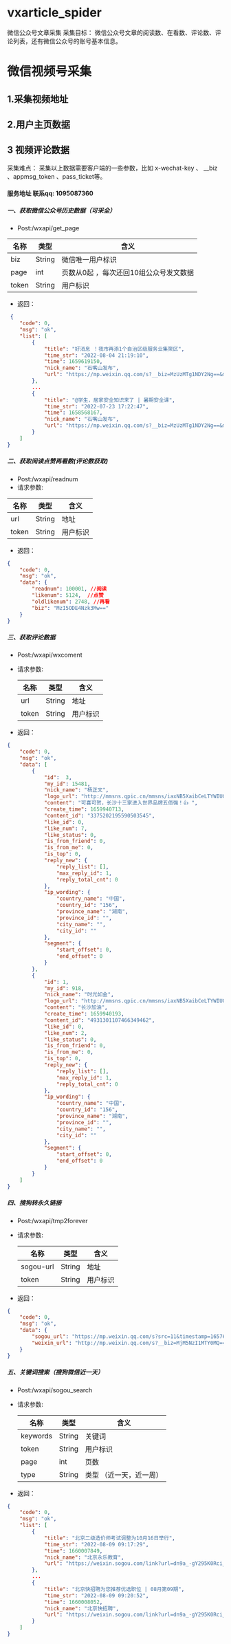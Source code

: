 #  vxarticle_spider
微信公众号文章采集
采集目标：
微信公众号文章的阅读数、在看数、评论数、评论列表，还有微信公众号的账号基本信息。
# 微信视频号采集
## 1.采集视频地址 
## 2.用户主页数据   
## 3 视频评论数据

采集难点： 采集以上数据需要客户端的一些参数，比如 x-wechat-key 、 __biz 、appmsg_token 、pass_ticket等。
#### 服务地址 联系qq:   1095087360



##### 一、获取微信公众号历史数据（可采全）

* Post:/wxapi/get_page

| 名称  | 类型   | 含义                                   |
| ----- | ------ | -------------------------------------- |
| biz   | String | 微信唯一用户标识                       |
| page  | int    | 页数从0起 ，每次还回10组公众号发文数据 |
| token | String | 用户标识                               |

* 返回：

```json
 {
    "code": 0,
    "msg": "ok",
    "list": [
        {
            "title": "好消息 ！我市再添1个自治区级服务业集聚区",
            "time_str": "2022-08-04 21:19:10",
            "time": 1659619150,
            "nick_name": "石嘴山发布",
            "url": "https://mp.weixin.qq.com/s?__biz=MzUzMTg1NDY2Ng==&mid=2247565667&idx=1&sn=61d0fa012ef21d760505338cd8313b87&chksm=fabfa546cdc82c505d67595f90f3737e8dd5276f315352a8f5b7a8ef4aaa45e60a463d18eda6&scene=58&subscene=0#rd"
        }, 
        ...
        {
            "title": "@学生，居家安全知识来了 | 暑期安全课",
            "time_str": "2022-07-23 17:22:47",
            "time": 1658568167,
            "nick_name": "石嘴山发布",
            "url": "https://mp.weixin.qq.com/s?__biz=MzUzMTg1NDY2Ng==&mid=2247564451&idx=2&sn=11153758fb24ba05a4efdafc1e936da4&chksm=fabf9886cdc811906d2380a6bbab8b1b175647d807ebf50c1b93d1a81da7a07021adb1791086&scene=58&subscene=0#rd"
        }
    ]
}
```

##### 二、获取阅读点赞再看数(评论数获取)

* Post:/wxapi/readnum  
* 请求参数:   

| 名称  | 类型   | 含义     |
| ----- | ------ | -------- |
| url   | String | 地址     |
| token | String | 用户标识 |

* 返回：

```json
{
    "code": 0,
    "msg": "ok",
    "data": {
        "readnum": 100001, //阅读
        "likenum": 5124,  //点赞
        "oldlikenum": 2748, //再看
        "biz": "MzI5ODE4Nzk3Mw=="
    }
}
```

##### 三、获取评论数据

* Post:/wxapi/wxcoment

* 请求参数: 

  | 名称  | 类型   | 含义     |
  | ----- | ------ | -------- |
  | url   | String | 地址     |
  | token | String | 用户标识 |

  

* 返回：

```json
{
    "code": 0,
    "msg": "ok",
    "data": [
        {
            "id":  3,
            "my_id": 15481,
            "nick_name": "杨正文",
            "logo_url": "http://mmsns.qpic.cn/mmsns/iaxNB5XaibCeLTYWIUGCYm7cS1kFxTx4ibUSEBZJ6VnOdXPDItJ9PaGRg/0",
            "content": "可喜可贺，长沙十三家进入世界品牌五佰强！👍 ",
            "create_time": 1659940713,
            "content_id": "3375202195590503545",
            "like_id": 0,
            "like_num": 7,
            "like_status": 0,
            "is_from_friend": 0,
            "is_from_me": 0,
            "is_top": 0,
            "reply_new": {
                "reply_list": [],
                "max_reply_id": 1,
                "reply_total_cnt": 0
            },
            "ip_wording": {
                "country_name": "中国",
                "country_id": "156",
                "province_name": "湖南",
                "province_id": "",
                "city_name": "",
                "city_id": ""
            },
            "segment": {
                "start_offset": 0,
                "end_offset": 0
            }
        },
        {
            "id": 1,
            "my_id": 918,
            "nick_name": "时光如金",
            "logo_url": "http://mmsns.qpic.cn/mmsns/iaxNB5XaibCeLTYWIUGCYm7cS1kFxTx4ibUSEBZJ6VnOdXPDItJ9PaGRg/0",
            "content": "长沙加油",
            "create_time": 1659940193,
            "content_id": "4931301107466349462",
            "like_id": 0,
            "like_num": 2,
            "like_status": 0,
            "is_from_friend": 0,
            "is_from_me": 0,
            "is_top": 0,
            "reply_new": {
                "reply_list": [],
                "max_reply_id": 1,
                "reply_total_cnt": 0
            },
            "ip_wording": {
                "country_name": "中国",
                "country_id": "156",
                "province_name": "湖南",
                "province_id": "",
                "city_name": "",
                "city_id": ""
            },
            "segment": {
                "start_offset": 0,
                "end_offset": 0
            }
        }
    ]
}
```

##### 四、搜狗转永久链接

* Post:/wxapi/tmp2forever

* 请求参数: 

  | 名称      | 类型   | 含义     |
  | --------- | ------ | -------- |
  | sogou-url | String | 地址     |
  | token     | String | 用户标识 |

  

* 返回：

```json
{
    "code": 0,
    "msg": "ok",
    "data": {
        "sogou_url": "https://mp.weixin.qq.com/s?src=11&timestamp=1657699201&ver=3917&signature=GMjzziSigdLf19dLcNgJz6fikNR3pk5sHYAKCsv5BIJDqPZu8eW6lFIp5XoUNEWDdlysD7NULuqBitG8nNzpO9yl89lUxpD6suod9zJHK6E9gNDM1SR57RxSdcHNTyWM&new=1",  
        "weixin_url": "http://mp.weixin.qq.com/s?__biz=MjM5NzI1MTY0MQ==&mid=2654933236&idx=1&sn=8f81afaf1f954bbbef6bbab962cdaef3&scene=0#wechat_redirect"
    }
}
```

##### 五、关键词搜索（搜狗微信近一天）

* Post:/wxapi/sogou_search

* 请求参数:   

  | 名称     | 类型   | 含义                    |
  | -------- | ------ | ----------------------- |
  | keywords | String | 关键词                  |
  | token    | String | 用户标识                |
  | page     | int    | 页数                    |
  | type     | String | 类型 （近一天，近一周） |

  

* 返回：

```json
{
    "code": 0,
    "msg": "ok",
    "list": [
        {
            "title": "北京二级造价师考试调整为10月16日举行",
            "time_str": "2022-08-09 09:17:29",
            "time": 1660007849,
            "nick_name": "北京永乐教育",
            "url": "https://weixin.sogou.com/link?url=dn9a_-gY295K0Rci_xozVXfdMkSQTLW6cwJThYulHEtVjXrGTiVgS4gGbFyTkWFiSnmBF04ovaUrm48PZ4FKI1qXa8Fplpd90VjZ3NC3iCW9667DVwNv8QPKlPVval3QRSTbtAZmbQh28YK1qPAqkZbSV3d0Etjbd0ZVYq1Tx1lO4qCybObheniVj7ooASwqCpiir-e1rq7Teb5IU2YbHO2MHN-OsDG4-QCDWMcALpDDMYG5qKs7HmLJyhujKqEHBAN_o3tsiz5r1dbZWbKUeQ..&type=2&query=%E5%8C%97%E4%BA%AC&token=null"
        },
        ...
        {
            "title": "北京快招聘为您推荐优选职位 | 08月第09期",
            "time_str": "2022-08-09 09:20:52",
            "time": 1660008052,
            "nick_name": "北京快招聘",
            "url": "https://weixin.sogou.com/link?url=dn9a_-gY295K0Rci_xozVXfdMkSQTLW6cwJThYulHEtVjXrGTiVgS4gGbFyTkWFiSnmBF04ovaUrm48PZ4FKI1qXa8Fplpd9eJlWvu9i1rMbKvZFVZbUyMnwqEeVYQjAZXR2DEkzJX0owq6_QFbtXjaPl7uc6TYlDJIv3g6YxvIx1V5DG8iIcGjc2hK1BquOTZ3tX_Ijg3PkOJCuFpCrUIXEWDRdLD91Rvqy-0Nogf03u34cxwWFuIrApMU0qNvfET-cbm7TDDICYioxHkzTmA..&type=2&query=%E5%8C%97%E4%BA%AC&token=null"
        }
    ]
}
```

